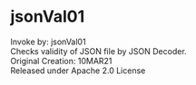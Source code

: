 # jsonVal01 <br />
Invoke by: jsonVal01 <JSONFilename> <br />
Checks validity of JSON file by JSON Decoder. <br />
Original Creation: 10MAR21 <br />
Released under Apache 2.0 License <br />
